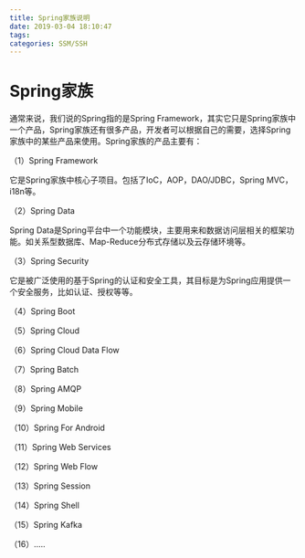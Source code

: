 ```yaml
---
title: Spring家族说明
date: 2019-03-04 18:10:47
tags:
categories: SSM/SSH
---
```


# Spring家族

通常来说，我们说的Spring指的是Spring Framework，其实它只是Spring家族中一个产品，Spring家族还有很多产品，开发者可以根据自己的需要，选择Spring家族中的某些产品来使用。Spring家族的产品主要有：

（1）Spring Framework

它是Spring家族中核心子项目。包括了IoC，AOP，DAO/JDBC，Spring MVC，i18n等。

（2）Spring Data

Spring Data是Spring平台中一个功能模块，主要用来和数据访问层相关的框架功能。如关系型数据库、Map-Reduce分布式存储以及云存储环境等。

（3）Spring Security

它是被广泛使用的基于Spring的认证和安全工具，其目标是为Spring应用提供一个安全服务，比如认证、授权等等。

（4）Spring Boot

（5）Spring Cloud

（6）Spring Cloud Data Flow

（7）Spring Batch

（8）Spring AMQP

（9）Spring Mobile

（10）Spring For Android

（11）Spring Web Services

（12）Spring Web Flow

（13）Spring Session

（14）Spring Shell

（15）Spring Kafka

（16）.....

